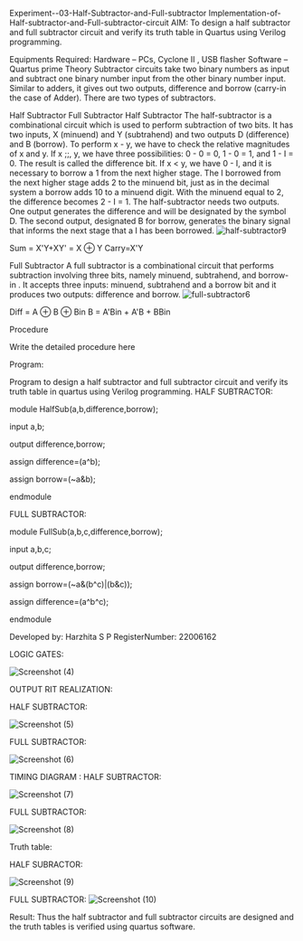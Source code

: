 Experiment--03-Half-Subtractor-and-Full-subtractor
Implementation-of-Half-subtractor-and-Full-subtractor-circuit
AIM:
To design a half subtractor and full subtractor circuit and verify its truth table in Quartus using Verilog programming.

Equipments Required:
Hardware – PCs, Cyclone II , USB flasher
Software – Quartus prime
Theory
Subtractor circuits take two binary numbers as input and subtract one binary number input from the other binary number input. Similar to adders, it gives out two outputs, difference and borrow (carry-in the case of Adder). There are two types of subtractors.

Half Subtractor Full Subtractor
Half Subtractor
The half-subtractor is a combinational circuit which is used to perform subtraction of two bits. It has two inputs, X (minuend) and Y (subtrahend) and two outputs D (difference) and B (borrow). To perform x - y, we have to check the relative magnitudes of x and y. If x ;;, y, we have three possibilities: 0 - 0 = 0, 1 - 0 = 1, and 1 - I = 0. The result is called the difference bit. If x < y, we have 0 - I, and it is necessary to borrow a 1 from the next higher stage. The I borrowed from the next higher stage adds 2 to the minuend bit, just as in the decimal system a borrow adds 10 to a minuend digit. With the minuend equal to 2, the difference becomes 2 - I = 1. The half-subtractor needs two outputs. One output generates the difference and will be designated by the symbol D. The second output, designated B for borrow, generates the binary signal that informs the next stage that a I has been borrowed.
![half-subtractor9](https://user-images.githubusercontent.com/36288975/166112538-58c3bc7c-ee5d-4e6a-ac8d-8e8328efe27a.png)


Sum = X'Y+XY' = X ⊕ Y
Carry=X'Y

Full Subtractor
A full subtractor is a combinational circuit that performs subtraction involving three bits, namely minuend, subtrahend, and borrow-in . It accepts three inputs: minuend, subtrahend and a borrow bit and it produces two outputs: difference and borrow. 
![full-subtractor6](https://user-images.githubusercontent.com/36288975/166112541-24c68359-3de8-4674-ae22-8272ffc385ed.png)


Diff = A ⊕ B ⊕ Bin B = A'Bin + A'B + BBin

Procedure



Write the detailed procedure here 


Program:

Program to design a half subtractor and full subtractor circuit and verify its truth table in quartus using Verilog programming.
HALF SUBTRACTOR:

module HalfSub(a,b,difference,borrow);

input a,b;

output difference,borrow;

assign difference=(a^b);

assign borrow=(~a&b);

endmodule

FULL SUBTRACTOR:

module FullSub(a,b,c,difference,borrow);

input a,b,c;

output difference,borrow;

assign borrow=(~a&(b^c)|(b&c));

assign difference=(a^b^c);

endmodule

Developed by: Harzhita S P
RegisterNumber:  22006162

LOGIC GATES:

![Screenshot (4)](https://user-images.githubusercontent.com/123094490/214295596-316ef95f-8d74-4808-abdd-1a176d2ec35e.png)

OUTPUT RIT REALIZATION:

HALF SUBTRACTOR:

![Screenshot (5)](https://user-images.githubusercontent.com/123094490/214295673-1f7b5d76-b3db-4373-87cc-f2a147125697.png)

FULL SUBTRACTOR:

![Screenshot (6)](https://user-images.githubusercontent.com/123094490/214295710-466617d1-28d5-4992-b05a-9673acae5608.png)

TIMING DIAGRAM :
HALF SUBTRACTOR:

![Screenshot (7)](https://user-images.githubusercontent.com/123094490/214295785-521b0e00-4621-4ddf-88f4-7782cd03ba0e.png)

FULL SUBTRACTOR:

![Screenshot (8)](https://user-images.githubusercontent.com/123094490/214295800-4f9c6758-00ed-435d-853d-4e2334c019d2.png)

Truth table:

HALF SUBRACTOR:

![Screenshot (9)](https://user-images.githubusercontent.com/123094490/214298765-ce6aa3c0-a8af-4600-adf1-471d0c91e072.png)



FULL SUBTRACTOR:
![Screenshot (10)](https://user-images.githubusercontent.com/123094490/214296973-20fa28e8-1d0b-4abe-937f-a67741346ac4.png)


Result:
Thus the half subtractor and full subtractor circuits are designed and the truth tables is verified using quartus software.
